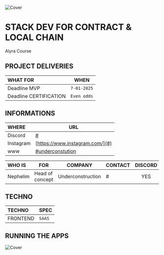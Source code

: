 ![Cover](https://kpkfzczpavanzocxzyta.supabase.co/storage/v1/object/public/alyra/readme-alyra-03-header.png)

<!-- ∵ ƸӜƷ ∴∵ ƸӜƷ ∴∵ ƸӜƷ ∴∵ ƸӜƷ ∴∵ ƸӜƷ ∴∵ ƸӜƷ ∴∵ ƸӜƷ ∴∵ ƸӜƷ ∴∵ ƸӜƷ ∴∵ ƸӜƷ ∴∵ ƸӜƷ ∴∵ ƸӜƷ ∴ -->

# STACK DEV FOR CONTRACT & LOCAL CHAIN

Alyra Course

## PROJECT DELIVERIES

| WHAT FOR               | WHEN         |
| :--------------------- | ------------ |
| Deadline MVP           | `7-01-2025` |
| Deadline CERTIFICATION | `Even odds` |


## INFORMATIONS

| WHERE     | URL                                    |
| :-------- | -------------------------------------- |
| Discord   | [#](#)                                 |
| Instagram | [https://www.instagram.com/](#)        |
| www       | [#underconstution](#underconstruction) |

| WHO IS   | FOR             |      COMPANY      | CONTACT | DISCORD |
| :------- | --------------- | :---------------: | ------- | :-----: |
| Nephelim | Head of concept | Underconstruction | #       |   YES   |

## TECHNO

| TECHNO   | SPEC   |
| :------- | ------ |
| FRONTEND | `SAAS` |

## RUNNING THE APPS


![Cover](https://kpkfzczpavanzocxzyta.supabase.co/storage/v1/object/public/alyra/readme-alyra-03-footer.png)
